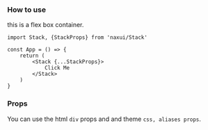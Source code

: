 ### How to use
this is a flex box container. 

```tsx
import Stack, {StackProps} from 'naxui/Stack'

const App = () => {
    return (
        <Stack {...StackProps}>
            Click Me
        </Stack>
    )
}
```

### Props
You can use the html `div` props and and theme `css, aliases props`.
